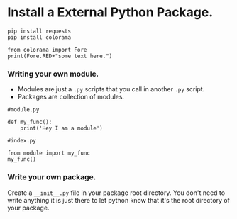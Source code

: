 
# Install a External Python Package.
```
pip install requests
pip install colorama
```

```
from colorama import Fore
print(Fore.RED+"some text here.")
```


### Writing your own module.
* Modules are just a `.py` scripts that you call in another `.py` script.
* Packages are collection of modules.


```
#module.py

def my_func():
    print('Hey I am a module')

``` 

```
#index.py

from module import my_func
my_func()

```

### Write your own package.
Create a `__init__.py` file in your package root directory. You don't need to write anything it is just there to let
python know that it's the root directory of your package.
